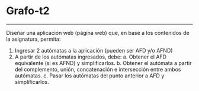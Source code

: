 # Grafo-t2



--------------------------------------------------------------------------------------------------------------
Diseñar una aplicación web (página web) que, en base a los contenidos de la asignatura, permita:
1. Ingresar 2 autómatas a la aplicación (pueden ser AFD y/o AFND)
2. A partir de los autómatas ingresados, debe:
a. Obtener el AFD equivalente (si es AFND) y simplificarlos.
b. Obtener el autómata a partir del complemento, unión, concatenación e intersección entre ambos autómatas.
c. Pasar los autómatas del punto anterior a AFD y simplificarlos.
